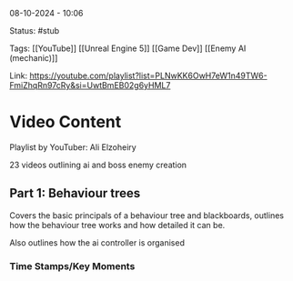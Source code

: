 08-10-2024 - 10:06

Status: #stub 

Tags: [[YouTube]] [[Unreal Engine 5]] [[Game Dev]] [[Enemy AI (mechanic)]]

Link: https://youtube.com/playlist?list=PLNwKK6OwH7eW1n49TW6-FmiZhqRn97cRy&si=UwtBmEB02g6yHML7

# Video Content
Playlist by YouTuber: Ali Elzoheiry

23 videos outlining ai and boss enemy creation

## Part 1: Behaviour trees
Covers the basic principals of a behaviour tree and blackboards, outlines how the behaviour tree works and how detailed it can be.

Also outlines how the ai controller is organised
### Time Stamps/Key Moments



